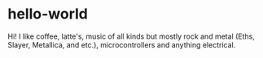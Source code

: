 # hello-world

Hi!
I like coffee, latte's, music of all kinds but mostly rock and metal (Eths, Slayer, Metallica, and etc.), microcontrollers and anything electrical. 
